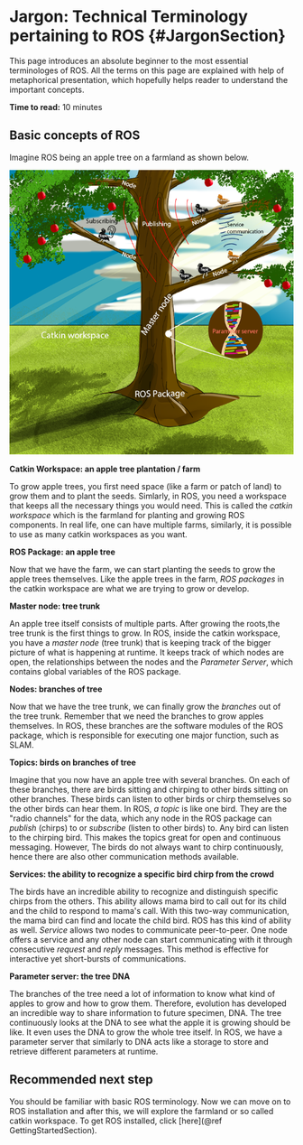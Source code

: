 Jargon: Technical Terminology pertaining to ROS {#JargonSection} 
===============

This page introduces an absolute beginner to the most essential terminologes of ROS. All the terms on this page are explained with help of metaphorical presentation, which hopefully helps reader to understand the important concepts.

__Time to read:__ 10 minutes

## Basic concepts of ROS


Imagine ROS being an apple tree on a farmland as shown below.

![](images/ros_visualization_small.png)

__Catkin Workspace: an apple tree plantation / farm__

To grow apple trees, you first need space (like a farm or patch of land) to grow them and to plant the seeds. Simlarly, in ROS, you need a workspace that keeps all the necessary things you would need. This is called the *catkin workspace* which is the farmland for planting and growing ROS components. In real life, one can have multiple farms, similarly, it is possible to use as many catkin workspaces as you want.

__ROS Package: an apple tree__

Now that we have the farm, we can start planting the seeds to grow the apple trees themselves. Like the apple trees in the farm, *ROS packages* in the catkin workspace are what we are trying to grow or develop.

__Master node: tree trunk__

An apple tree itself consists of multiple parts. After growing the roots,the tree trunk is the first things to grow. In ROS, inside the catkin workspace, you have a *master node* (tree trunk) that is keeping track of the bigger picture of what is happening at runtime. It keeps track of which nodes are open, the relationships between the nodes and the *Parameter Server*, which contains global variables of the ROS package.

__Nodes: branches of tree__

Now that we have the tree trunk, we can finally grow the *branches* out of the tree trunk. Remember that we need the branches to grow apples themselves. In ROS, these branches are the software modules of the ROS package, which is responsible for executing one major function, such as SLAM.

__Topics: birds on branches of tree__

Imagine that you now have an apple tree with several branches. On each of these branches, there are birds sitting and chirping to other birds sitting on other branches. These birds can listen to other birds or chirp themselves so the other birds can hear them. In ROS, *a topic* is like one bird. They are the "radio channels" for the data, which any node in the ROS package can *publish* (chirps) to or *subscribe* (listen to other birds) to. Any bird can listen to the chirping bird. This makes the topics great for open and continuous messaging. However, The birds do not always want to chirp continuously, hence there are also other communication methods available.

__Services: the ability to recognize a specific bird chirp from the crowd__

The birds have an incredible ability to recognize and distinguish specific chirps from the others. This ability allows mama bird to call out for its child and the child to respond to mama's call. With this two-way communication, the mama bird can find and locate the child bird. ROS has this kind of ability as well. *Service* allows two nodes to communicate peer-to-peer. One node offers a service and any other node can start communicating with it through consecutive *request* and *reply* messages. This method is effective for interactive yet short-bursts of communications.

__Parameter server: the tree DNA__

The branches of the tree need a lot of information to know what kind of apples to grow and how to grow them. Therefore, evolution has developed an incredible way to share information to future specimen, DNA. The tree continuously looks at the DNA to see what the apple it is growing should be like. It even uses the DNA to grow the whole tree itself. In ROS, we have a parameter server that similarly to DNA acts like a storage to store and retrieve different parameters at runtime.  


## Recommended next step

You should be familiar with basic ROS terminology. Now we can move on to ROS installation and after this, we will explore the farmland or so called catkin workspace. To get ROS installed, click [here](@ref GettingStartedSection).